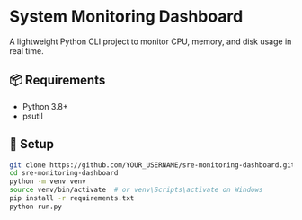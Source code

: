 # System Monitoring Dashboard

A lightweight Python CLI project to monitor CPU, memory, and disk usage in real time.

## 📦 Requirements

- Python 3.8+
- psutil

## 🚀 Setup

```bash
git clone https://github.com/YOUR_USERNAME/sre-monitoring-dashboard.git
cd sre-monitoring-dashboard
python -m venv venv
source venv/bin/activate  # or venv\Scripts\activate on Windows
pip install -r requirements.txt
python run.py
